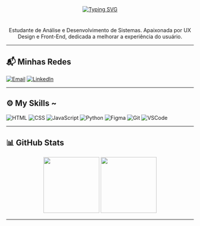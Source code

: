 <div align="center">
  <a href="https://git.io/typing-svg"><img
      src="https://readme-typing-svg.demolab.com?font=Fira+Code&pause=1000&color=F733AD&center=true&vCenter=true&width=435&lines=Welcome+to+my+profile!"
      alt="Typing SVG" /></a>
</div>

#

<p align="center"> 
Estudante de Análise e Desenvolvimento de Sistemas.
Apaixonada por UX Design e Front-End, dedicada a melhorar a experiência do usuário.

---

## 📬 Minhas Redes

[![Email](https://img.shields.io/badge/Email-333333?style=for-the-badge&logo=gmail&logoColor=white)](mailto:smnunes99@gmail.com)
[![LinkedIn](https://img.shields.io/badge/LinkedIn-0A66C2?style=for-the-badge&logo=linkedin&logoColor=white)](https://www.linkedin.com/in/sthefanymenezes1/)

---

## ⚙️ My Skills ~

![HTML](https://img.shields.io/badge/HTML5-E34F26?style=flat&logo=html5&logoColor=white)
![CSS](https://img.shields.io/badge/CSS3-1572B6?style=flat&logo=css3&logoColor=white)
![JavaScript](https://img.shields.io/badge/JavaScript-F7DF1E?style=flat&logo=javascript&logoColor=black)
![Python](https://img.shields.io/badge/Python-3776AB?style=flat&logo=python&logoColor=white)
![Figma](https://img.shields.io/badge/Figma-F24E1E?style=flat&logo=figma&logoColor=white)
![Git](https://img.shields.io/badge/Git-F05032?style=flat&logo=git&logoColor=white)
![VSCode](https://img.shields.io/badge/VS_Code-007ACC?style=flat&logo=visual-studio-code&logoColor=white)

---

## 📊 GitHub Stats

<div align="center">
  <img height="150em" src="https://github-readme-stats.vercel.app/api?username=sthern2&show_icons=true&theme=radical"/>
  <img height="150em" src="https://github-readme-stats.vercel.app/api/top-langs/?username=sthern2&layout=compact&theme=radical"/>
</div>

---


